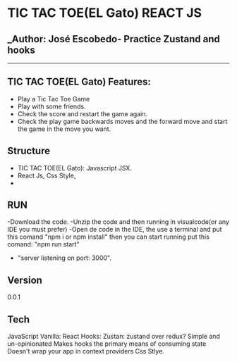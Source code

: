 # TIC TAC TOE(EL Gato) REACT JS
## _Author: José Escobedo- Practice Zustand and hooks

-------

##  TIC TAC TOE(EL Gato) Features:

- Play a Tic Tac Toe Game
- Play with some friends.
- Check the score and restart the game again.
- Check the play game backwards moves and the forward move and start the game in the move you want.

## Structure

- TIC TAC TOE(EL Gato): Javascript JSX.
- React Js, Css Style, 
- 
## RUN
-Download the code.
-Unzip the code and then running in visualcode(or any IDE you must prefer)
-Open de code in the IDE, the use a terminal and put this comand
"npm i or npm install"
then you can start running put this comand:
"npm run start"
- "server listening on port: 3000".

## Version
0.0.1

## Tech
JavaScript Vanilla:
React Hooks:
Zustan: zustand over redux?
Simple and un-opinionated
Makes hooks the primary means of consuming state
Doesn't wrap your app in context providers
Css Stlye.

